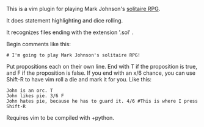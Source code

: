 This is a vim plugin for playing Mark Johnson's [solitaire RPG](http://indie-rpgs.com/archive/index.php?topic=7632.msg79893#msg79893).

It does statement highlighting and dice rolling.

It recognizes files ending with the extension '.sol' .

Begin comments like this:

    # I'm going to play Mark Johnson's solitaire RPG!

Put propositions each on their own line. End with T if the proposition is true, and F if the proposition is false. If you end with an x/6 chance, you can use Shift-R to have vim roll a die and mark it for you. Like this:

    John is an orc. T
    John likes pie. 3/6 F
    John hates pie, because he has to guard it. 4/6 #This is where I press Shift-R

Requires vim to be compiled with +python.
